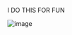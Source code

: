 I DO THIS FOR FUN

![image](https://github.com/b0xCastor/Calcuator-by-0xCastor/assets/144159132/67b47522-377a-4b06-a23b-4967e0b2ff4c)

